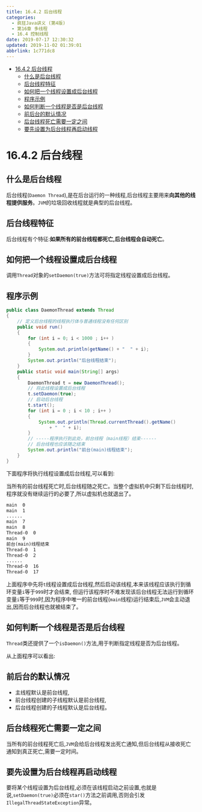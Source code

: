 ```yaml
---
title: 16.4.2 后台线程
categories: 
  - 疯狂Java讲义 (第4版)
  - 第16章 多线程
  - 16.4 控制线程
date: 2019-07-17 12:30:32
updated: 2019-11-02 01:39:01
abbrlink: 1c771dc8
---
```

- [16.4.2 后台线程](/ReadingNotes/1c771dc8/#16-4-2-后台线程)
    - [什么是后台线程](/ReadingNotes/1c771dc8/#什么是后台线程)
    - [后台线程特征](/ReadingNotes/1c771dc8/#后台线程特征)
    - [如何把一个线程设置成后台线程](/ReadingNotes/1c771dc8/#如何把一个线程设置成后台线程)
    - [程序示例](/ReadingNotes/1c771dc8/#程序示例)
    - [如何判断一个线程是否是后台线程](/ReadingNotes/1c771dc8/#如何判断一个线程是否是后台线程)
    - [前后台的默认情况](/ReadingNotes/1c771dc8/#前后台的默认情况)
    - [后台线程死亡需要一定之间](/ReadingNotes/1c771dc8/#后台线程死亡需要一定之间)
    - [要先设置为后台线程再启动线程](/ReadingNotes/1c771dc8/#要先设置为后台线程再启动线程)

<!--more-->
<script src="https://cdn.bootcss.com/jquery/3.4.0/jquery.slim.min.js"></script>
<script>$(document).ready(function () {$(".post-body > ul:nth-child(1)").hide();});</script>

<!--end-->
<!--SSTStart-->
# 16.4.2 后台线程 #
## 什么是后台线程 ##
后台线程(`Daemon Thread`),是在后台运行的一种线程,后台线程主要用来**向其他的线程提供服务**。`JVM`的垃圾回收线程就是典型的后台线程。
## 后台线程特征 ##
后台线程有个特征:**如果所有的前台线程都死亡,后台线程会自动死亡**。
## 如何把一个线程设置成后台线程 ##
调用`Thread`对象的`setDaemon(true)`方法可将指定线程设置成后台线程。
<!--SSTStop-->
## 程序示例 ##
```java
public class DaemonThread extends Thread
{
	// 定义后台线程的线程执行体与普通线程没有任何区别
	public void run()
	{
		for (int i = 0; i < 1000 ; i++ )
		{
			System.out.println(getName() + "  " + i);
		}
        System.out.println("后台线程结束");
	}
	public static void main(String[] args)
	{
		DaemonThread t = new DaemonThread();
		// 将此线程设置成后台线程
		t.setDaemon(true);
		// 启动后台线程
		t.start();
		for (int i = 0 ; i < 10 ; i++ )
		{
			System.out.println(Thread.currentThread().getName()
				+ "  " + i);
		}
		// -----程序执行到此处，前台线程（main线程）结束------
		// 后台线程也应该随之结束
        System.out.println("前台(main)线程结束");
	}
}
```
下面程序将执行线程设置成后台线程,可以看到:
<!--SSTStart-->
当所有的前台线程死亡时,后台线程随之死亡。当整个虚拟机中只剩下后台线程时,程序就没有继续运行的必要了,所以虚拟机也就退出了。
<!--SSTStop-->
```cmd
main  0
main  1
......
main  7
main  8
Thread-0  0
main  9
前台(main)线程结束
Thread-0  1
Thread-0  2
......
Thread-0  16
Thread-0  17
```
上面程序中先将`t`线程设置成后台线程,然后启动该线程,本来该线程应该执行到循环变量`i`等于`999`时才会结束,
但运行该程序时不难发现该后台线程无法运行到循环变量`i`等于`999`时,因为程序中唯一的前台线程(`main`线程)运行结束后,`JVM`会主动退出,因而后台线程也就被结束了。
<!--SSTStart-->
## 如何判断一个线程是否是后台线程 ##
`Thread`类还提供了一个`isDaemon()`方法,用于判断指定线程是否为后台线程。
<!--SSTStop-->
从上面程序可以看出:
<!--SSTStart-->
## 前后台的默认情况 ##
- 主线程默认是前台线程,
- 前台线程创建的子线程默认是前台线程,
- 后台线程创建的子线程默认是后台线程。

## 后台线程死亡需要一定之间 ##
当所有的前台线程死亡后,`JVM`会给后台线程发出死亡通知,但后台线程从接收死亡通知到真正死亡,需要一定时间。
## 要先设置为后台线程再启动线程 ##
要将某个线程设置为后台线程,必须在该线程启动之前设置,也就是说,`setDaemon(true)`必须在`star()`方法之前调用,否则会引发`IllegalThreadStateException`异常。
<!--SSTStop-->

